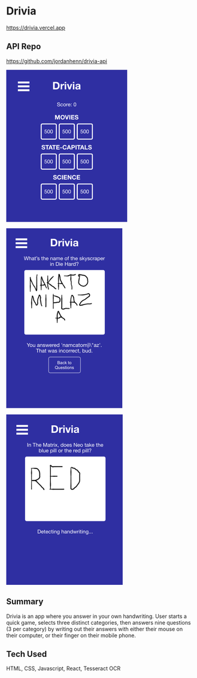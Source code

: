 # Drivia
https://drivia.vercel.app

## API Repo
https://github.com/jordanhenn/drivia-api

![Game Page](./app-photos/gamepage.png "Game Page with Categories")

![Question Page](./app-photos/questionpage1.png "Question Page with Drawing Pad")

![Question Page](./app-photos/questionpage2.png "Question Page with Drawing Pad")


## Summary
Drivia is an app where you answer in your own handwriting. User starts a quick game, selects three distinct categories, then answers nine questions (3 per category) by writing out their answers with either their mouse on their computer, or their finger on their mobile phone.

## Tech Used
HTML, CSS, Javascript, React, Tesseract OCR
